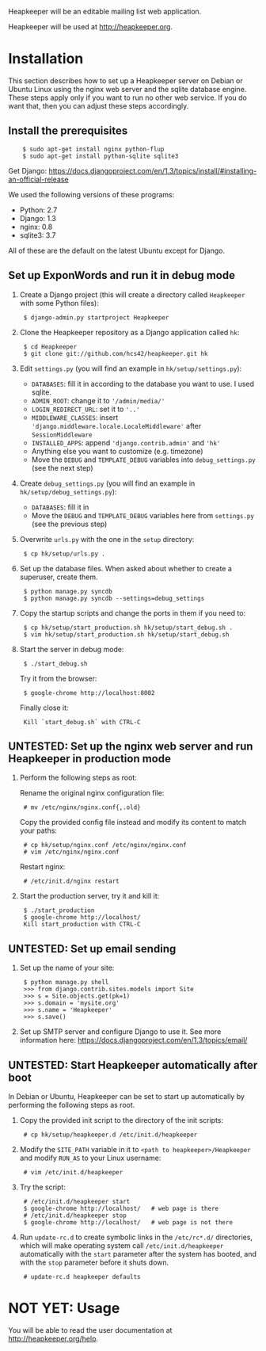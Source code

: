 Heapkeeper will be an editable mailing list web application.

Heapkeeper will be used at http://heapkeeper.org.

Installation
============

This section describes how to set up a Heapkeeper server on Debian or Ubuntu Linux using the nginx web server and the sqlite database engine. These steps apply only if you want to run no other web service. If you do want that, then you can adjust these steps accordingly.

Install the prerequisites
-------------------------

        $ sudo apt-get install nginx python-flup
        $ sudo apt-get install python-sqlite sqlite3

Get Django: https://docs.djangoproject.com/en/1.3/topics/install/#installing-an-official-release

We used the following versions of these programs:

* Python: 2.7
* Django: 1.3
* nginx: 0.8
* sqlite3: 3.7

All of these are the default on the latest Ubuntu except for Django.

Set up ExponWords and run it in debug mode
------------------------------------------

1. Create a Django project (this will create a directory called `Heapkeeper` with some Python files):

        $ django-admin.py startproject Heapkeeper

2. Clone the Heapkeeper repository as a Django application called `hk`:

        $ cd Heapkeeper
        $ git clone git://github.com/hcs42/heapkeeper.git hk

3. Edit `settings.py` (you will find an example in `hk/setup/settings.py`):

   * `DATABASES`: fill it in according to the database you want to use. I used sqlite.
   * `ADMIN_ROOT`: change it to `'/admin/media/'`
   * `LOGIN_REDIRECT_URL`: set it to `'..'`
   * `MIDDLEWARE_CLASSES`: insert `'django.middleware.locale.LocaleMiddleware'` after `SessionMiddleware`
   * `INSTALLED_APPS`: append `'django.contrib.admin'` and `'hk'`
   * Anything else you want to customize (e.g. timezone)
   * Move the `DEBUG` and `TEMPLATE_DEBUG` variables into `debug_settings.py` (see the next step)

4. Create `debug_settings.py` (you will find an example in `hk/setup/debug_settings.py`):

   * `DATABASES`: fill it in
   * Move the `DEBUG` and `TEMPLATE_DEBUG` variables here from `settings.py` (see the previous step)

5. Overwrite `urls.py` with the one in the `setup` directory:

        $ cp hk/setup/urls.py .

6. Set up the database files. When asked about whether to create a superuser, create them.

        $ python manage.py syncdb
        $ python manage.py syncdb --settings=debug_settings

7. Copy the startup scripts and change the ports in them if you need to:

        $ cp hk/setup/start_production.sh hk/setup/start_debug.sh .
        $ vim hk/setup/start_production.sh hk/setup/start_debug.sh

8. Start the server in debug mode:

        $ ./start_debug.sh

   Try it from the browser:

        $ google-chrome http://localhost:8002

   Finally close it:

        Kill `start_debug.sh` with CTRL-C

UNTESTED: Set up the nginx web server and run Heapkeeper in production mode
---------------------------------------------------------------------------

1. Perform the following steps as root:

   Rename the original nginx configuration file:

        # mv /etc/nginx/nginx.conf{,.old}

   Copy the provided config file instead and modify its content to match your paths:

        # cp hk/setup/nginx.conf /etc/nginx/nginx.conf
        # vim /etc/nginx/nginx.conf

   Restart nginx:

        # /etc/init.d/nginx restart

2. Start the production server, try it and kill it:

        $ ./start_production
        $ google-chrome http://localhost/
        Kill start_production with CTRL-C

UNTESTED: Set up email sending
------------------------------

1. Set up the name of your site:

        $ python manage.py shell
        >>> from django.contrib.sites.models import Site
        >>> s = Site.objects.get(pk=1)
        >>> s.domain = 'mysite.org'
        >>> s.name = 'Heapkeeper'
        >>> s.save()

2. Set up SMTP server and configure Django to use it. See more information
   here: https://docs.djangoproject.com/en/1.3/topics/email/


UNTESTED: Start Heapkeeper automatically after boot
---------------------------------------------------

In Debian or Ubuntu, Heapkeeper can be set to start up automatically by performing the following steps as root.

1. Copy the provided init script to the directory of the init scripts:

        # cp hk/setup/heapkeeper.d /etc/init.d/heapkeeper

2. Modify the `SITE_PATH` variable in it to `<path to heapkeeper>/Heapkeeper` and modify `RUN_AS` to your Linux username:

        # vim /etc/init.d/heapkeeper

3. Try the script:

        # /etc/init.d/heapkeeper start
        $ google-chrome http://localhost/   # web page is there
        # /etc/init.d/heapkeeper stop
        $ google-chrome http://localhost/   # web page is not there

4. Run `update-rc.d` to create symbolic links in the `/etc/rc*.d/` directories, which will make operating system call `/etc/init.d/heapkeeper` automatically with the `start` parameter after the system has booted, and with the `stop` parameter before it shuts down.

        # update-rc.d heapkeeper defaults

NOT YET: Usage
==============

You will be able to read the user documentation at http://heapkeeper.org/help.
